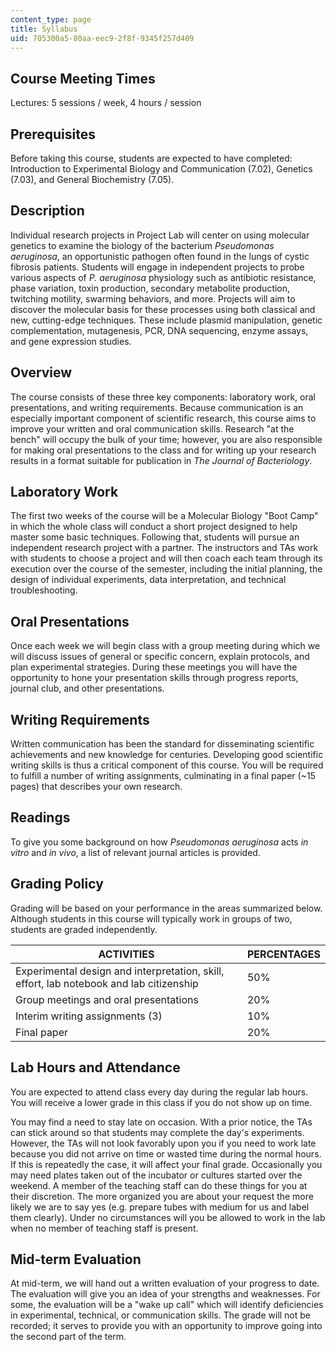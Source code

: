 ```yaml
---
content_type: page
title: Syllabus
uid: 705300a5-80aa-eec9-2f8f-9345f257d409
---
```


Course Meeting Times
--------------------

Lectures: 5 sessions / week, 4 hours / session

Prerequisites
-------------

Before taking this course, students are expected to have completed: Introduction to Experimental Biology and Communication (7.02), Genetics (7.03), and General Biochemistry (7.05).

Description
-----------

Individual research projects in Project Lab will center on using molecular genetics to examine the biology of the bacterium _Pseudomonas aeruginosa_, an opportunistic pathogen often found in the lungs of cystic fibrosis patients. Students will engage in independent projects to probe various aspects of _P. aeruginosa_ physiology such as antibiotic resistance, phase variation, toxin production, secondary metabolite production, twitching motility, swarming behaviors, and more. Projects will aim to discover the molecular basis for these processes using both classical and new, cutting-edge techniques. These include plasmid manipulation, genetic complementation, mutagenesis, PCR, DNA sequencing, enzyme assays, and gene expression studies.

Overview
--------

The course consists of these three key components: laboratory work, oral presentations, and writing requirements. Because communication is an especially important component of scientific research, this course aims to improve your written and oral communication skills. Research "at the bench" will occupy the bulk of your time; however, you are also responsible for making oral presentations to the class and for writing up your research results in a format suitable for publication in _The Journal of Bacteriology_.

Laboratory Work
---------------

The first two weeks of the course will be a Molecular Biology "Boot Camp" in which the whole class will conduct a short project designed to help master some basic techniques. Following that, students will pursue an independent research project with a partner. The instructors and TAs work with students to choose a project and will then coach each team through its execution over the course of the semester, including the initial planning, the design of individual experiments, data interpretation, and technical troubleshooting.

Oral Presentations
------------------

Once each week we will begin class with a group meeting during which we will discuss issues of general or specific concern, explain protocols, and plan experimental strategies. During these meetings you will have the opportunity to hone your presentation skills through progress reports, journal club, and other presentations.

Writing Requirements
--------------------

Written communication has been the standard for disseminating scientific achievements and new knowledge for centuries. Developing good scientific writing skills is thus a critical component of this course. You will be required to fulfill a number of writing assignments, culminating in a final paper (~15 pages) that describes your own research.

Readings
--------

To give you some background on how _Pseudomonas aeruginosa_ acts _in vitro_ and _in vivo_, a list of relevant journal articles is provided.

Grading Policy
--------------

Grading will be based on your performance in the areas summarized below. Although students in this course will typically work in groups of two, students are graded independently.

| ACTIVITIES | PERCENTAGES |
| --- | --- |
| Experimental design and interpretation, skill, effort, lab notebook and lab citizenship | 50% |
| Group meetings and oral presentations | 20% |
| Interim writing assignments (3) | 10% |
| Final paper | 20% 

Lab Hours and Attendance
------------------------

You are expected to attend class every day during the regular lab hours. You will receive a lower grade in this class if you do not show up on time.

You may find a need to stay late on occasion. With a prior notice, the TAs can stick around so that students may complete the day's experiments. However, the TAs will not look favorably upon you if you need to work late because you did not arrive on time or wasted time during the normal hours. If this is repeatedly the case, it will affect your final grade. Occasionally you may need plates taken out of the incubator or cultures started over the weekend. A member of the teaching staff can do these things for you at their discretion. The more organized you are about your request the more likely we are to say yes (e.g. prepare tubes with medium for us and label them clearly). Under no circumstances will you be allowed to work in the lab when no member of teaching staff is present.

Mid-term Evaluation
-------------------

At mid-term, we will hand out a written evaluation of your progress to date. The evaluation will give you an idea of your strengths and weaknesses. For some, the evaluation will be a "wake up call" which will identify deficiencies in experimental, technical, or communication skills. The grade will not be recorded; it serves to provide you with an opportunity to improve going into the second part of the term.